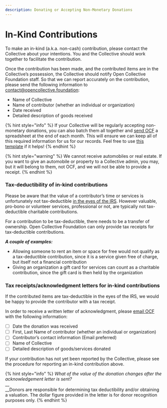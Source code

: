 ```yaml
---
description: Donating or Accepting Non-Monetary Donations
---
```


# In-Kind Contributions

To make an in-kind (a.k.a. non-cash) contribution, please contact the Collective about your intentions. You and the Collective should work together to facilitate the contribution.

Once the contribution has been made, and the contributed items are in the Collective’s possession, the Collective should notify Open Collective Foundation staff. So that we can report accurately on the contribution, please send the following information to [contact@opencollective.foundation](mailto:contact@opencollective.foundation):

* Name of Collective
* Name of contributor (whether an individual or organization)
* Date received
* Detailed description of goods received

{% hint style="info" %}
If your Collective will be regularly accepting non-monetary donations, you can also batch them all together and [send OCF](../../about/contact-us.md) a spreadsheet at the end of each month. This will ensure we can keep all of this required information for us for our records. Feel free to use [this template](https://docs.google.com/spreadsheets/u/2/d/1A8de4z82oCu2cOVtQ5\_5ac5N9RsWqKrsxbCXt6i4B38/copy) if it helps!
{% endhint %}

{% hint style="warning" %}
We cannot receive automobiles or real estate. If you want to give an automobile or property to a Collective admin, you may, but it will belong to them, not OCF, and we will not be able to provide a receipt.
{% endhint %}

### **Tax-deductibility of in-kind contributions**

Please be aware that the value of a contributor’s time or services is unfortunately not tax-deductible [in the eyes of the IRS](https://www.irs.gov/pub/irs-pdf/p526.pdf). However valuable, pro-bono or volunteer services, professional or not, are typically not tax-deductible charitable contributions.

For a contribution to be tax-deductible, there needs to be a transfer of ownership. Open Collective Foundation can only provide tax receipts for tax-deductible contributions.‌

_**A couple of examples:**_

* Allowing someone to rent an item or space for free would not qualify as a tax-deductible contribution, since it is a service given free of charge, but itself not a financial contribution
* Giving an organization a gift card for services can count as a charitable contribution, since the gift card is then held by the organization

### **Tax receipts/acknowledgment letters for in-kind contributions**

‌If the contributed items are tax-deductible in the eyes of the IRS, we would be happy to provide the contributor with a tax receipt.

In order to receive a written letter of acknowledgment, please [email OCF](../../about/contact-us.md) with the following information:

* [ ] Date the donation was received
* [ ] First, Last Name of contributor (whether an individual or organization)
* [ ] Contributor’s contact information (Email preferred)
* [ ] Name of Collective
* [ ] Detailed description of goods/services donated

If your contribution has not yet been reported by the Collective, please see the procedure for reporting an in-kind contribution above.

{% hint style="info" %}
_What of the value of the donation changes after the acknowledgement letter is sent?_ \
__\
__Donors are responsible for determining tax deductibility and/or obtaining a valuation. The dollar figure provided in the letter is for donor recognition purposes only.
{% endhint %}
